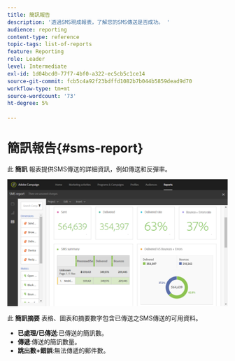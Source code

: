 ```yaml
---
title: 簡訊報告
description: '透過SMS現成報表，了解您的SMS傳送是否成功。 '
audience: reporting
content-type: reference
topic-tags: list-of-reports
feature: Reporting
role: Leader
level: Intermediate
exl-id: 1d04bcd0-77f7-4bf0-a322-ec5cb5c1ce14
source-git-commit: fcb5c4a92f23bdffd1082b7b044b5859dead9d70
workflow-type: tm+mt
source-wordcount: '73'
ht-degree: 5%

---
```


# 簡訊報告{#sms-report}

此 **簡訊** 報表提供SMS傳送的詳細資訊，例如傳送和反彈率。

![](assets/dynamic_report_sms.png)

此 **簡訊摘要** 表格、圖表和摘要數字包含已傳送之SMS傳送的可用資料。

* **已處理/已傳送**:已傳送的簡訊數。
* **傳遞**:傳送的簡訊數量。
* **跳出數+錯誤**:無法傳遞的郵件數。
